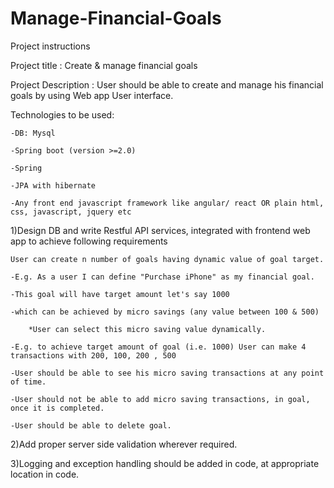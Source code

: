 # Manage-Financial-Goals


Project instructions


Project title : Create & manage financial goals



Project Description : User should be able to create and manage his financial goals by using  Web app User interface.



Technologies to be used: 

	-DB: Mysql

	-Spring boot (version >=2.0)

	-Spring

	-JPA with hibernate

	-Any front end javascript framework like angular/ react OR plain html, css, javascript, jquery etc



1)Design DB and write Restful API services, integrated with frontend web app to achieve following requirements

	User can create n number of goals having dynamic value of goal target.

	-E.g. As a user I can define "Purchase iPhone" as my financial goal. 

	-This goal will have target amount let's say 1000

	-which can be achieved by micro savings (any value between 100 & 500) 

		*User can select this micro saving value dynamically.

	-E.g. to achieve target amount of goal (i.e. 1000) User can make 4 transactions with 200, 100, 200 , 500

	-User should be able to see his micro saving transactions at any point of time.

	-User should not be able to add micro saving transactions, in goal, once it is completed.

	-User should be able to delete goal.

	

	

2)Add proper server side validation wherever required.



3)Logging and exception handling should be added in code, at appropriate location in code.


